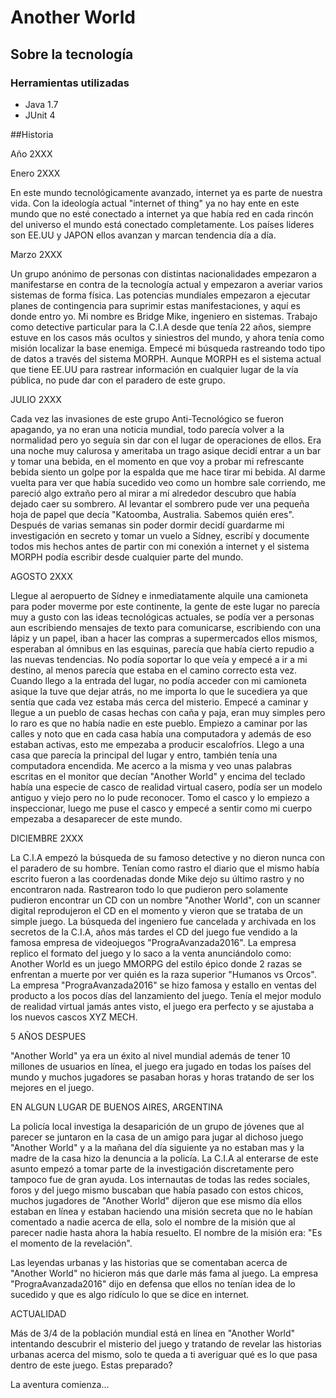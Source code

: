 # Another World

## Sobre la tecnología

### Herramientas utilizadas

* Java 1.7
* JUnit 4

##Historia


Año 2XXX

Enero 2XXX

En este mundo tecnológicamente avanzado, internet ya es parte de nuestra vida. Con la ideología actual "internet of thing" ya no hay ente en este mundo que no esté conectado a internet ya que había red en cada rincón del universo el mundo está conectado completamente. Los países lideres son EE.UU y JAPON ellos avanzan y marcan tendencia día a día.

Marzo 2XXX

Un grupo anónimo de personas con distintas nacionalidades empezaron a manifestarse en contra de la tecnología actual y empezaron a averiar varios sistemas de forma física. Las potencias mundiales empezaron a ejecutar planes de contingencia para suprimir estas manifestaciones, y aquí es donde entro yo. Mi nombre es Bridge Mike, ingeniero en sistemas.
Trabajo como detective particular para la C.I.A desde que tenía 22 años, siempre estuve en los casos más ocultos y siniestros del mundo, y ahora tenía como misión localizar la base enemiga. Empecé mi búsqueda rastreando todo tipo de datos a través del sistema MORPH. Aunque MORPH es el sistema actual que tiene EE.UU para rastrear información en cualquier lugar de la vía pública, no pude dar con el paradero de este grupo.

JULIO 2XXX

Cada vez las invasiones de este grupo Anti-Tecnológico se fueron apagando, ya no eran una noticia mundial, todo parecía volver a la normalidad pero yo seguía sin dar con el lugar de operaciones de ellos. Era una noche muy calurosa y ameritaba un trago asique decidí entrar a un bar y tomar una bebida, en el momento en que voy a probar mi refrescante bebida siento un golpe por la espalda que me hace tirar mi bebida.
Al darme vuelta para ver que había sucedido veo como un hombre sale corriendo, me pareció algo extraño pero al mirar a mí alrededor descubro que había dejado caer su sombrero. Al levantar el sombrero pude ver una pequeña hoja de papel que decía "Katoomba, Australia. Sabemos quién eres".
Después de varias semanas sin poder dormir decidí guardarme mi investigación en secreto y tomar un vuelo a Sídney, escribí y documente todos mis hechos antes de partir con mi conexión a internet y el sistema MORPH podía escribir desde cualquier parte del mundo.

AGOSTO 2XXX

Llegue al aeropuerto de Sídney e inmediatamente alquile una camioneta para poder moverme por este continente, la gente de este lugar no parecía muy a gusto con las ideas tecnológicas actuales, se podía ver a personas aun escribiendo mensajes de texto para comunicarse, escribiendo con una lápiz y un papel, iban a hacer las compras a supermercados ellos mismos, esperaban al ómnibus en las esquinas, parecía que había cierto repudio a las nuevas tendencias. No podía soportar lo que veía y empecé a ir a mi destino, al menos parecía que estaba en el camino correcto esta vez.
Cuando llego a la entrada del lugar, no podía acceder con mi camioneta asique la tuve que dejar atrás, no me importa lo que le sucediera ya que sentía que cada vez estaba más cerca del misterio. Empecé a caminar y llegue a un pueblo de casas hechas con caña y paja, eran muy simples pero lo raro es que no había nadie en este pueblo. Empiezo a caminar por las calles y noto que en cada casa había una computadora y además de eso estaban activas, esto me empezaba a producir escalofríos. Llego a una casa que parecía la principal del lugar y entro, también tenía una computadora encendida. Me acerco a la misma y veo unas palabras escritas en el monitor que decían "Another World" y encima del teclado había una especie de casco de realidad virtual casero, podía ser un modelo antiguo y viejo pero no lo pude reconocer. Tomo el casco y lo empiezo a inspeccionar, luego me puse el casco y empecé a sentir como mi cuerpo empezaba a desaparecer de este mundo.

DICIEMBRE 2XXX

La C.I.A empezó la búsqueda de su famoso detective y no dieron nunca con el paradero de su hombre. Tenían como rastro el diario que el mismo había escrito fueron a las coordenadas donde Mike dejo su último rastro y no encontraron nada. Rastrearon todo lo que pudieron pero solamente pudieron encontrar un CD con un nombre "Another World", con un scanner digital reprodujeron el CD en el momento y vieron que se trataba de un simple juego. La búsqueda del ingeniero fue cancelada y archivada en los secretos de la C.I.A, años más tardes el CD del juego fue vendido a la famosa empresa de videojuegos "PrograAvanzada2016".
La empresa replico el formato del juego y lo saco a la venta anunciándolo como: Another World es un juego MMORPG del estilo épico donde 2 razas se enfrentan a muerte por ver quién es la raza superior "Humanos vs Orcos".
La empresa "PrograAvanzada2016" se hizo famosa y estallo en ventas del producto a los pocos días del lanzamiento del juego. Tenía el mejor modulo de realidad virtual jamás antes visto, el juego era perfecto y se ajustaba a los nuevos cascos XYZ MECH.

5 AÑOS DESPUES

"Another World" ya era un éxito al nivel mundial además de tener 10 millones de usuarios en línea, el juego era jugado en todas los países del mundo y muchos jugadores se pasaban horas y horas tratando de ser los mejores en el juego.

EN ALGUN LUGAR DE BUENOS AIRES, ARGENTINA

La policía local investiga la desaparición de un grupo de jóvenes que al parecer se juntaron en la casa de un amigo para jugar al dichoso juego "Another World" y a la mañana del día siguiente ya no estaban mas y la madre de la casa hizo la denuncia a la policía. La C.I.A al enterarse de este asunto empezó a tomar parte de la investigación discretamente pero tampoco fue de gran ayuda. Los internautas de todas las redes sociales, foros y del juego mismo buscaban que había pasado con estos chicos, muchos jugadores de "Another World" dijeron que ese mismo día ellos estaban en línea y estaban haciendo una misión secreta que no le habían comentado a nadie acerca de ella, solo el nombre de la misión que al parecer nadie hasta ahora la había resuelto. El nombre de la misión era: "Es el momento de la revelación".

Las leyendas urbanas y las historias que se comentaban acerca de "Another World" no hicieron más que darle más fama al juego. La empresa "PrograAvanzada2016" dijo en defensa que ellos no tenían idea de lo sucedido y que es algo ridículo lo que se dice en internet.

ACTUALIDAD

Más de 3/4 de la población mundial está en línea en "Another World" intentando descubrir el misterio del juego y tratando de revelar las historias urbanas acerca del mismo, solo te queda a ti averiguar qué es lo que pasa dentro de este juego.
 Estas preparado?

La aventura comienza...
